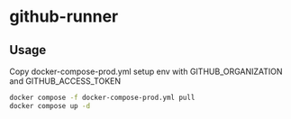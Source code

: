 # github-runner
## Usage
Copy docker-compose-prod.yml
setup env with GITHUB_ORGANIZATION and GITHUB_ACCESS_TOKEN
```bash
docker compose -f docker-compose-prod.yml pull
docker compose up -d
```